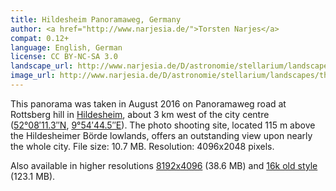 ```yaml
---
title: Hildesheim Panoramaweg, Germany
author: <a href="http://www.narjesia.de/">Torsten Narjes</a>
compat: 0.12+
language: English, German
license: CC BY-NC-SA 3.0
landscape_url: http://www.narjesia.de/D/astronomie/stellarium/landscapes/packages/hildesheim.zip
image_url: http://www.narjesia.de/D/astronomie/stellarium/landscapes/thumbs/hildesheimpanoramaweg_thumb.png
---
```

This panorama was taken in August 2016 on Panoramaweg road at Rottsberg hill in <a href="http://www.hildesheim.de/">Hildesheim</a>, about 3 km west of the city centre (<a href="http://tools.wmflabs.org/geohack/geohack.php?params=52.13646_N_9.91236_E">52°08′11.3″N</a>, <a href="http://gpso.de/maps/?z=9;p=52.13646,9.91236;">9°54′44.5″E</a>). The photo shooting site, located 115 m above the Hildesheimer Börde lowlands, offers an outstanding view upon nearly the whole city. File size: 10.7 MB. Resolution: 4096x2048 pixels.

Also available in higher resolutions <a href="http://www.narjesia.de/D/astronomie/stellarium/landscapes/packages/hildesheim_08k.zip">8192x4096</a> (38.6 MB) and <a href="http://www.narjesia.de/D/astronomie/stellarium/landscapes/packages/hildesheim_16k_old.zip">16k old style</a> (123.1 MB).